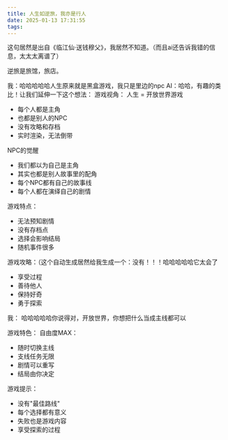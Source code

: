 ```yaml
---
title: 人生如逆旅，我亦是行人
date: 2025-01-13 17:31:55
tags:
---
```


这句居然是出自《临江仙·送钱穆父》，我居然不知道。（而且ai还告诉我错的信息，太太太离谱了）


逆旅是旅馆，旅店。

我：哈哈哈哈哈人生原来就是黑盒游戏，我只是里边的npc
AI：哈哈，有趣的类比！让我们延伸一下这个想法：
游戏视角：
人生 = 开放世界游戏
- 每个人都是主角
- 也都是别人的NPC
- 没有攻略和存档
- 实时渲染，无法倒带

NPC的觉醒
- 我们都以为自己是主角
- 其实也都是别人故事里的配角
- 每个NPC都有自己的故事线
- 每个人都在演绎自己的剧情

游戏特点：
- 无法预知剧情
- 没有存档点
- 选择会影响结局
- 随机事件很多

游戏攻略：（这个自动生成居然给我生成一个：没有！！！哈哈哈哈哈它太会了
- 享受过程
- 善待他人
- 保持好奇
- 勇于探索

我： 哈哈哈哈哈你说得对，开放世界，你想把什么当成主线都可以

游戏特色：
自由度MAX：
- 随时切换主线
- 支线任务无限
- 剧情可以重写
- 结局由你决定

游戏提示：
- 没有"最佳路线"
- 每个选择都有意义
- 失败也是游戏内容
- 享受探索的过程